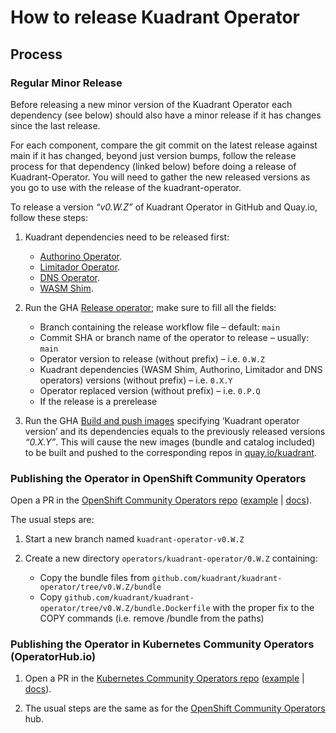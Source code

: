 # How to release Kuadrant Operator

## Process


### Regular Minor Release
Before releasing a new minor version of the Kuadrant Operator each dependency (see below) should also have a minor release if it has changes since the last release.

For each component, compare the git commit on the latest release against main if it has changed, beyond just version bumps, follow the release process for that dependency (linked below) before doing a release of Kuadrant-Operator. You will need to gather the new released versions as you go to use with the release of the kuadrant-operator.

To release a version _“v0.W.Z”_ of Kuadrant Operator in GitHub and Quay.io, follow these steps:

1. Kuadrant dependencies need to be released first:
   * [Authorino Operator](https://github.com/Kuadrant/authorino-operator/blob/main/RELEASE.md).
   * [Limitador Operator](https://github.com/Kuadrant/limitador-operator/blob/main/RELEASE.md).
   * [DNS Operator](https://github.com/Kuadrant/dns-operator/blob/main/docs/RELEASE.md).
   * [WASM Shim](https://github.com/Kuadrant/wasm-shim/).

2. Run the GHA [Release operator](https://github.com/Kuadrant/kuadrant-operator/actions/workflows/release.yaml); make
   sure to fill all the fields:

    * Branch containing the release workflow file – default: `main`
    * Commit SHA or branch name of the operator to release – usually: `main`
    * Operator version to release (without prefix) – i.e. `0.W.Z`
    * Kuadrant dependencies (WASM Shim, Authorino, Limitador and DNS operators) versions (without prefix) – i.e. `0.X.Y`
    * Operator replaced version (without prefix) – i.e. `0.P.Q`
    * If the release is a prerelease

3. Run the GHA [Build and push images](https://github.com/Kuadrant/kuadrant-operator/actions/workflows/build-images-base.yaml)
   specifying ‘Kuadrant operator version’ and its dependencies equals to the previously released versions _“0.X.Y”_. This will cause the
   new images (bundle and catalog included) to be built and pushed to the corresponding repos in
   [quay.io/kuadrant](https://quay.io/organization/kuadrant).


### Publishing the Operator in OpenShift Community Operators
Open a PR in the [OpenShift Community Operators repo](http://github.com/redhat-openshift-ecosystem/community-operators-prod)
([example](https://github.com/redhat-openshift-ecosystem/community-operators-prod/pull/1595) |
[docs](https://redhat-openshift-ecosystem.github.io/community-operators-prod/operator-release-process/)).

The usual steps are:

1. Start a new branch named `kuadrant-operator-v0.W.Z`

2. Create a new directory `operators/kuadrant-operator/0.W.Z` containing:

    * Copy the bundle files from `github.com/kuadrant/kuadrant-operator/tree/v0.W.Z/bundle`
    * Copy `github.com/kuadrant/kuadrant-operator/tree/v0.W.Z/bundle.Dockerfile` with the proper fix to the COPY commands
      (i.e. remove /bundle from the paths)

### Publishing the Operator in Kubernetes Community Operators (OperatorHub.io)

1. Open a PR in the [Kubernetes Community Operators repo](https://github.com/k8s-operatorhub/community-operators)
   ([example](https://github.com/k8s-operatorhub/community-operators/pull/1655) | [docs](https://operatorhub.io/contribute)).

2. The usual steps are the same as for the
   [OpenShift Community Operators](https://docs.google.com/document/d/1tLveyv8Zwe0wKyfUTWOlEnFeMB5aVGqIVDUjVYWax0U/edit#heading=h.b5tapxn4sbk5)
   hub.
